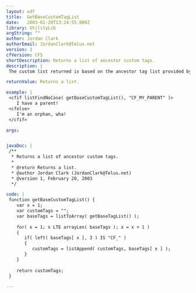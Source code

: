 ```yaml
---
layout: udf
title:  GetBaseCustomTagList
date:   2003-02-20T13:24:55.000Z
library: UtilityLib
argString: ""
author: Jordan Clark
authorEmail: JordanClark@Telus.net
version: 1
cfVersion: CF5
shortDescription: Returns a list of ancestor custom tags.
description: |
 The custom list returned is based on the ancestor tag list provided by the getBaseTagList() function. This is useful to check in one custom tag if it is a decendant of another.

returnValue: Returns a list.

example: |
 <cfif listFindNoCase( getBaseCustomTagList(), "CF_MY_PARENT" )>
    I have a parent!
 <cfelse>
    I'm an orphan, wha!
 </cfif>

args:


javaDoc: |
 /**
  * Returns a list of ancestor custom tags.
  * 
  * @return Returns a list. 
  * @author Jordan Clark (JordanClark@Telus.net) 
  * @version 1, February 20, 2003 
  */

code: |
 function getBaseCustomTagList() {
    var x = 1;
    var customTags = "";
    var baseTags = listToArray( getBaseTagList() );
    
    for( x = 1; x LTE arrayLen( baseTags ); x = x + 1 )
    {
       if( left( baseTags[ x ], 3 ) IS "CF_" )
       {
          customTags = listAppend( customTags, baseTags[ x ] );
       }
    }
    
    return customTags;
 }

---
```


